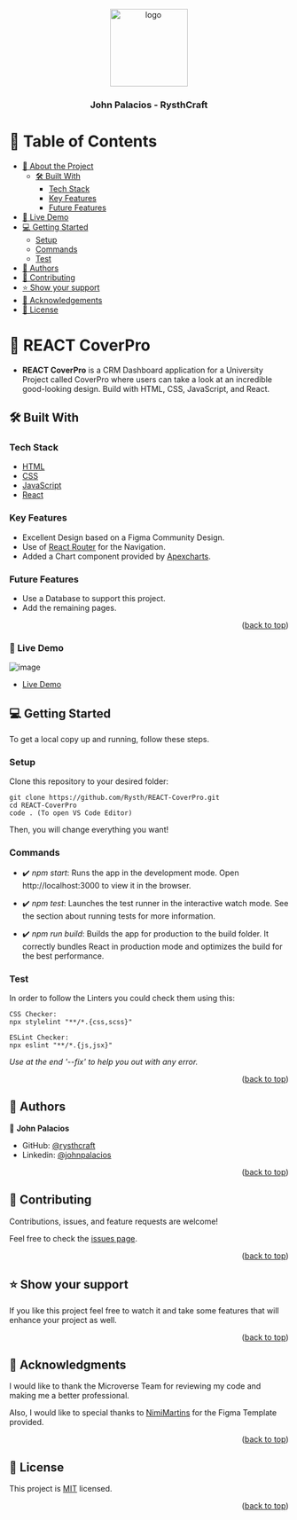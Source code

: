 <a name="readme-top"></a>

<div align="center">
  <img src="https://rysthcraft.netlify.app/img/LOGO-ONLY.svg" alt="logo" width="140"  height="auto" />
  <br/>
  <h3><b>John Palacios - RysthCraft</b></h3>
</div>

<!-- TABLE OF CONTENTS -->

# 📗 Table of Contents

- [📖 About the Project](#about-project)
  - [🛠 Built With](#built-with)
    - [Tech Stack](#tech-stack)
    - [Key Features](#key-features)
    - [Future Features](#future-features)
- [🚀 Live Demo](#live-demo)
- [💻 Getting Started](#getting-started)
  - [Setup](#setup)
  - [Commands](#commands)
  - [Test](#test)
- [👥 Authors](#authors)
- [🤝 Contributing](#contributing)
- [⭐️ Show your support](#support)
- [🙏 Acknowledgements](#acknowledgements)
- [📝 License](#license)

<!-- PROJECT DESCRIPTION -->

# 📖 REACT CoverPro <a name="about-project"></a>

- **REACT CoverPro** is a CRM Dashboard application for a University Project called CoverPro where users can take a look at an incredible good-looking design. Build with HTML, CSS, JavaScript, and React.

## 🛠 Built With <a name="built-with"></a>

### Tech Stack <a name="tech-stack"></a>

- [HTML](https://www.w3schools.com/html/)
- [CSS](https://www.w3schools.com/css/)
- [JavaScript](https://www.w3schools.com/js/)
- [React](https://react.dev/)

### Key Features <a name="key-features"></a>

- Excellent Design based on a Figma Community Design.
- Use of [React Router](https://reactrouter.com/en/main) for the Navigation.
- Added a Chart component provided by [Apexcharts](https://apexcharts.com/).

### Future Features <a name="future-features"></a>

- Use a Database to support this project.
- Add the remaining pages.

<p align="right">(<a href="#readme-top">back to top</a>)</p>

### 🚀 Live Demo <a name="Live Demo"></a>

![image](https://github.com/Rysth/REACT-CoverPro/assets/115722896/4a10f7df-951e-4774-8eb7-46baee68fe54)

- [Live Demo](https://react-coverpro.onrender.com/)

## 💻 Getting Started <a name="getting-started"></a>

To get a local copy up and running, follow these steps.

### Setup <a name="setup"></a>

Clone this repository to your desired folder:

```
git clone https://github.com/Rysth/REACT-CoverPro.git
cd REACT-CoverPro
code . (To open VS Code Editor)
```

Then, you will change everything you want!

### Commands <a name="commands"></a>

- ✔️ _npm start_:
  Runs the app in the development mode. Open http://localhost:3000 to view it in the browser.

- ✔️ _npm test_:
  Launches the test runner in the interactive watch mode. See the section about running tests for more information.

- ✔️ _npm run build_:
  Builds the app for production to the build folder. It correctly bundles React in production mode and optimizes the build for the best performance.

### Test <a name="test"></a>

In order to follow the Linters you could check them using this:

```
CSS Checker:
npx stylelint "**/*.{css,scss}"

ESLint Checker:
npx eslint "**/*.{js,jsx}"
```

_Use at the end '--fix' to help you out with any error._

<p align="right">(<a href="#readme-top">back to top</a>)</p>

## 👥 Authors <a name="authors"></a>

👤 **John Palacios**

- GitHub: [@rysthcraft](https://github.com/Rysth)
- Linkedin: [@johnpalacios](https://www.linkedin.com/in/john-rysthcraft/)

<p align="right">(<a href="#readme-top">back to top</a>)</p>

## 🤝 Contributing <a name="contributing"></a>

Contributions, issues, and feature requests are welcome!

Feel free to check the [issues page](../../issues/).

<p align="right">(<a href="#readme-top">back to top</a>)</p>

## ⭐️ Show your support <a name="support"></a>

If you like this project feel free to watch it and take some features that will enhance your project
as well.

<p align="right">(<a href="#readme-top">back to top</a>)</p>

## 🙏 Acknowledgments <a name="acknowledgements"></a>

I would like to thank the Microverse Team for reviewing my code and making me a better
professional.

Also, I would like to special thanks to [NimiMartins](https://www.figma.com/community/file/1009127355864357944) for the Figma Template provided.

<p align="right">(<a href="#readme-top">back to top</a>)</p>

## 📝 License <a name="license"></a>

This project is [MIT](./LICENSE.md) licensed.

<p align="right">(<a href="#readme-top">back to top</a>)</p>

